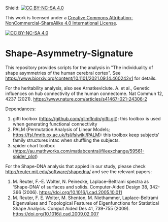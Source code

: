 Shield: [![CC BY-NC-SA 4.0][cc-by-nc-sa-shield]][cc-by-nc-sa]

This work is licensed under a
[Creative Commons Attribution-NonCommercial-ShareAlike 4.0 International License][cc-by-nc-sa].

[![CC BY-NC-SA 4.0][cc-by-nc-sa-image]][cc-by-nc-sa]

[cc-by-nc-sa]: http://creativecommons.org/licenses/by-nc-sa/4.0/
[cc-by-nc-sa-image]: https://licensebuttons.net/l/by-nc-sa/4.0/88x31.png
[cc-by-nc-sa-shield]: https://img.shields.io/badge/License-CC%20BY--NC--SA%204.0-lightgrey.svg

# Shape-Asymmetry-Signature
This repository provides scripts for the analysis in "The individuality of shape asymmetries of the human cerebral cortex". 
See https://www.biorxiv.org/content/10.1101/2021.09.14.460242v1 for details.

For the heritability analysis, also see
Arnatkeviciute. A. et al., Genetic influences on hub connectivity of the human connectome. Nat Commun 12, 4237 (2021).
https://www.nature.com/articles/s41467-021-24306-2

Dependances: 
1. gifti toolbox (https://github.com/gllmflndn/gifti.git): this toolbox is used when generating functional connectivity
2. PALM (Permutation Analysis of Linear Models; https://fsl.fmrib.ox.ac.uk/fsl/fslwiki/PALM): this toolbox keep subjects' family structures intac when shuffling the subjects.
3. spider chart toolbox (https://au.mathworks.com/matlabcentral/fileexchange/59561-spider_plot)

For the Shape-DNA analysis that appied in our study, please check http://reuter.mit.edu/software/shapedna/ and see the relevant papers:
1. M. Reuter, F.-E. Wolter, N. Peinecke, Laplace–Beltrami spectra as ‘Shape-DNA’ of surfaces and solids. Computer-Aided Design 38, 342-366 (2006). https://doi.org/10.1016/j.cad.2005.10.011
2. M. Reuter, F. E. Wolter, M. Shenton, M. Niethammer, Laplace-Beltrami Eigenvalues and Topological Features of Eigenfunctions for Statistical Shape Analysis. Comput Aided Des 41, 739-755 (2009). https://doi.org/10.1016/j.cad.2009.02.007
